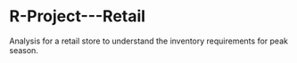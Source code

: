 # R-Project---Retail
Analysis for a retail store to understand the inventory requirements for peak season.
